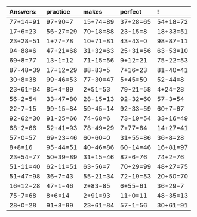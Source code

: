 | Answers: | practice | makes | perfect | ! |
| :--- | :--- | :--- | :--- | :--- |
| 77+14=91 | 97-90=7 | 15+74=89 | 37+28=65 | 54+18=72 | 
| 17+6=23 | 56-27=29 | 70+18=88 | 23-15=8 | 18+33=51 | 
| 23+28=51 | 1+77=78 | 10+71=81 | 43-43=0 | 98-87=11 | 
| 94-88=6 | 47+21=68 | 31+32=63 | 25+31=56 | 63-53=10 | 
| 69+8=77 | 13-1=12 | 71-15=56 | 9+12=21 | 75-22=53 | 
| 87-48=39 | 17+12=29 | 88-83=5 | 7+16=23 | 81-40=41 | 
| 30+8=38 | 99-46=53 | 77-30=47 | 5+45=50 | 52-44=8 | 
| 23+61=84 | 85+4=89 | 2+51=53 | 79-21=58 | 4+24=28 | 
| 56-2=54 | 33+47=80 | 28-15=13 | 92-32=60 | 57-3=54 | 
| 22-7=15 | 99-15=84 | 59-45=14 | 92-33=59 | 60+7=67 | 
| 92-62=30 | 91-25=66 | 74-68=6 | 73-19=54 | 33+16=49 | 
| 68-2=66 | 52+41=93 | 78-49=29 | 7+77=84 | 14+27=41 | 
| 57-0=57 | 69-23=46 | 60-60=0 | 31+55=86 | 36-8=28 | 
| 8+8=16 | 95-44=51 | 40+46=86 | 60-14=46 | 16+81=97 | 
| 23+54=77 | 50+39=89 | 31+15=46 | 82-6=76 | 74+2=76 | 
| 51-11=40 | 62-11=51 | 63-56=7 | 70+29=99 | 48+27=75 | 
| 51+47=98 | 36+7=43 | 55-21=34 | 72-19=53 | 20+50=70 | 
| 16+12=28 | 47-1=46 | 2+83=85 | 6+55=61 | 36-29=7 | 
| 75-7=68 | 8+6=14 | 2+91=93 | 11+0=11 | 48-35=13 | 
| 28+0=28 | 91+8=99 | 23+61=84 | 57-1=56 | 30+61=91 | 
